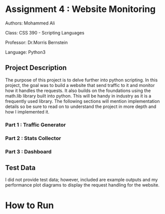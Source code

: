 # Assignment 4 : Website Monitoring

Authors: Mohammed Ali

Class: CSS 390 - Scripting Languages

Professor: Dr.Morris Bernstein

Language: Python3 

## Project Description

The purpose of this project is to delve further into python scripting. In this project, the goal was to build a website that send traffic to it and monitor how it handles the requests. It also builds on the foundations using the math.lib library built into python. This will be handy in industry as it is a frequently used library. The following sections will mention implementation details so be sure to read on to understand the project in more depth and how I implemented it. 

### Part 1 : Traffic Generator

### Part 2 : Stats Collector

### Part 3 : Dashboard

## Test Data
I did not provide test data; however, included are example outputs and my performance plot diagrams to display the request handling for the website. 

# How to Run 
